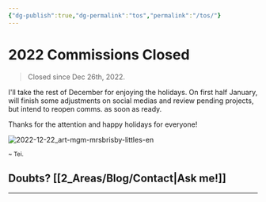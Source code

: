 ```yaml
---
{"dg-publish":true,"dg-permalink":"tos","permalink":"/tos/"}
---
```



# 2022 Commissions Closed
> Closed since Dec 26th, 2022.

I'll take the rest of December for enjoying the holidays. On first half January, will finish some adjustments on social medias and review pending projects, but intend to reopen comms. as soon as ready.  

Thanks for the attention and happy holidays for everyone!  

![2022-12-22_art-mgm-mrsbrisby-littles-en](../../3_Recursos/Desenho/Arte%20geral/2022-12-22_art-mgm-mrsbrisby-littles-en.jpg)

<sub>~ Tei.</sub>

## Doubts? [[2_Areas/Blog/Contact|Ask me!]]
____


